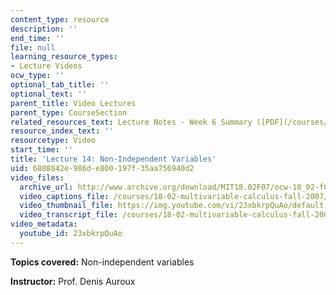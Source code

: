```yaml
---
content_type: resource
description: ''
end_time: ''
file: null
learning_resource_types:
- Lecture Videos
ocw_type: ''
optional_tab_title: ''
optional_text: ''
parent_title: Video Lectures
parent_type: CourseSection
related_resources_text: Lecture Notes - Week 6 Summary ([PDF](/courses/18-02-multivariable-calculus-fall-2007/resources/lec_week6))
resource_index_text: ''
resourcetype: Video
start_time: ''
title: 'Lecture 14: Non-Independent Variables'
uid: 6808842e-986d-e800-197f-35aa756940d2
video_files:
  archive_url: http://www.archive.org/download/MIT18.02F07/ocw-18_02-f07-lec14_300k.mp4
  video_captions_file: /courses/18-02-multivariable-calculus-fall-2007/819966109e8e5ff4bc5d0e27ae57cc4c_23xbkrpQuAo.vtt
  video_thumbnail_file: https://img.youtube.com/vi/23xbkrpQuAo/default.jpg
  video_transcript_file: /courses/18-02-multivariable-calculus-fall-2007/a5f079f1fe7b61cfcedae08bfb338057_23xbkrpQuAo.pdf
video_metadata:
  youtube_id: 23xbkrpQuAo
---
```


**Topics covered:** Non-independent variables

**Instructor:** Prof. Denis Auroux